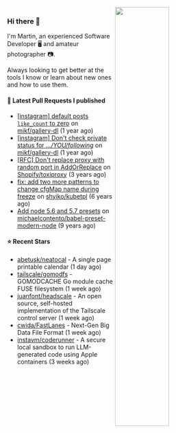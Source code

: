 <img align="right" src="https://github-profile-summary-cards.vercel.app/api/cards/profile-details?username=tinnet&theme=github" width="50%"/>
<h3 class="mt-n3">Hi there 👋</h3>

I'm Martin, an experienced Software Developer 🖥️ and amateur photographer 📷.

Always looking to get better at the tools I know or learn about new ones and how to use them.

#### 🔨 Latest Pull Requests I published

- [[instagram] default posts `like_count` to zero](https://github.com/mikf/gallery-dl/pull/5323) on [mikf/gallery-dl](https://github.com/mikf/gallery-dl) (1 year ago)
- [[instagram] Don&#39;t check private status for *.../YOU/following*](https://github.com/mikf/gallery-dl/pull/5322) on [mikf/gallery-dl](https://github.com/mikf/gallery-dl) (1 year ago)
- [[RFC] Don&#39;t replace proxy with random port in AddOrReplace](https://github.com/Shopify/toxiproxy/pull/356) on [Shopify/toxiproxy](https://github.com/Shopify/toxiproxy) (3 years ago)
- [fix: add two more patterns to change cfgMap name during freeze](https://github.com/shyiko/kubetpl/pull/12) on [shyiko/kubetpl](https://github.com/shyiko/kubetpl) (6 years ago)
- [Add node 5.6 and 5.7 presets](https://github.com/michaelcontento/babel-preset-modern-node/pull/35) on [michaelcontento/babel-preset-modern-node](https://github.com/michaelcontento/babel-preset-modern-node) (9 years ago)

#### ⭐ Recent Stars

- [abetusk/neatocal](https://github.com/abetusk/neatocal) - A single page printable calendar (1 day ago)
- [tailscale/gomodfs](https://github.com/tailscale/gomodfs) - GOMODCACHE Go module cache FUSE filesystem (1 week ago)
- [juanfont/headscale](https://github.com/juanfont/headscale) - An open source, self-hosted implementation of the Tailscale control server (1 week ago)
- [cwida/FastLanes](https://github.com/cwida/FastLanes) - Next-Gen Big Data File Format (1 week ago)
- [instavm/coderunner](https://github.com/instavm/coderunner) - A secure local sandbox to run LLM-generated code using Apple containers (3 weeks ago)
